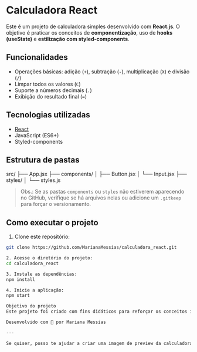# Calculadora React

Este é um projeto de calculadora simples desenvolvido com **React.js**. O objetivo é praticar os conceitos de **componentização**, uso de **hooks (useState)** e **estilização com styled-components**.

##  Funcionalidades

- Operações básicas: adição (`+`), subtração (`-`), multiplicação (`X`) e divisão (`/`)
- Limpar todos os valores (`C`)
- Suporte a números decimais (`.`)
- Exibição do resultado final (`=`)

##  Tecnologias utilizadas

- [React](https://reactjs.org/)
- JavaScript (ES6+)
- Styled-components

## Estrutura de pastas
src/
├── App.jsx
├── components/
│ ├── Button.jsx
│ └── Input.jsx
├── styles/
│ └── styles.js


> Obs.: Se as pastas `components` ou `styles` não estiverem aparecendo no GitHub, verifique se há arquivos nelas ou adicione um `.gitkeep` para forçar o versionamento.

## Como executar o projeto

1. Clone este repositório:
```bash
git clone https://github.com/MarianaMessias/calculadora_react.git

2. Acesse o diretório do projeto:
cd calculadora_react

3. Instale as dependências:
npm install

4. Inicie a aplicação:
npm start

Objetivo do projeto
Este projeto foi criado com fins didáticos para reforçar os conceitos iniciais de React e lógica de programação com operações matemáticas. A aplicação foi construída de forma simples e modular, com foco em clareza e boas práticas.

Desenvolvido com 💙 por Mariana Messias

---

Se quiser, posso te ajudar a criar uma imagem de preview da calculadora para deixar o README ainda mais atrativo. Quer?



